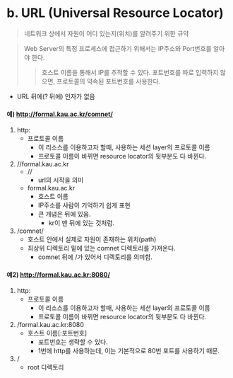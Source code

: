 # b. URL (Universal Resource Locator)

> 네트워크 상에서 자원이 어디 있는지(위치)를 알려주기 위한 규약

> Web Server의 특정 프로세스에 접근하기 위해서는 IP주소와 Port번호를 알아야 한다.
> > 호스트 이름을 통해서 IP를 추적할 수 있다.
> > 포트번호를 따로 입력하지 않으면, 프로토콜의 약속된 포트번호를 사용한다.

- URL 뒤에(? 뒤에) 인자가 없음

#### 예) http://formal.kau.ac.kr/comnet/

1. http:
	- 프로토콜 이름
		- 이 리소스를 이용하고자 할때, 사용하는 세션 layer의 프로토콜 이름
		- 프로토콜 이름이 바뀌면 resource locator의 뒷부분도 다 바뀐다.
2. //formal.kau.ac.kr
	- //
		- url의 시작을 의미
	- formal.kau.ac.kr
		- 호스트 이름
		- IP주소를 사람이 기억하기 쉽게 표현
		- 큰 개념은 뒤에 있음.
			- kr이 맨 뒤에 있는 것처럼.
3. /comnet/
	- 호스트 안에서 실제로 자원이 존재하는 위치(path)
	- 최상위 디렉토리 밑에 있는 comnet 디렉토리를 가져온다.
		- comnet 뒤에 /가 있어서 디렉토리를 의미함.

#### 예2) http://formal.kau.ac.kr:8080/

1. http:
	- 프로토콜 이름
		- 이 리소스를 이용하고자 할때, 사용하는 세션 layer의 프로토콜 이름
		- 프로토콜 이름이 바뀌면 resource locator의 뒷부분도 다 바뀐다.
2. /formal.kau.ac.kr:8080
	- 호스트 이름\[:포트번호\]
		- 포트번호는 생략할 수 있다.
		- 1번에 http를 사용하는데, 이는 기본적으로 80번 포트를 사용하기 때문.
3. /
	- root 디렉토리